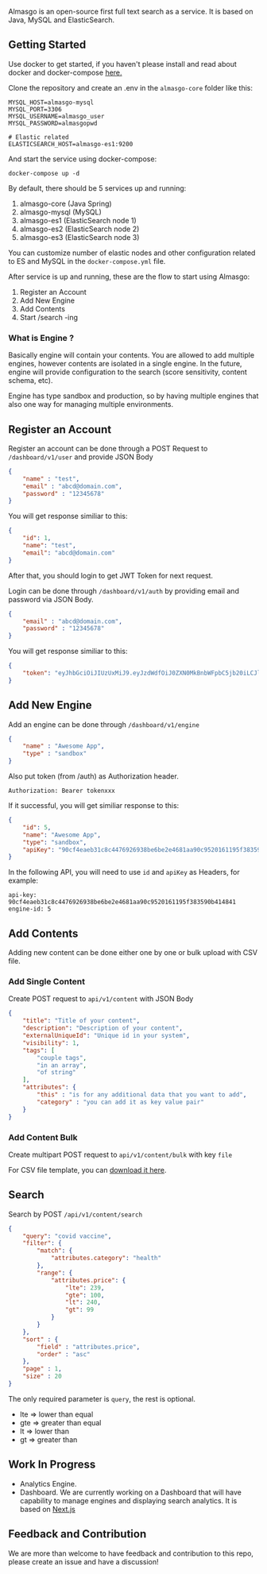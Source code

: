 Almasgo is an open-source first full text search as a service. It is based on Java, MySQL and ElasticSearch.

## Getting Started

Use docker to get started, if you haven't please install and read about docker and docker-compose [here.](https://docs.docker.com/get-docker/)

Clone the repository and create an .env in the `almasgo-core` folder like this:

```
MYSQL_HOST=almasgo-mysql
MYSQL_PORT=3306
MYSQL_USERNAME=almasgo_user
MYSQL_PASSWORD=almasgopwd

# Elastic related
ELASTICSEARCH_HOST=almasgo-es1:9200
```

And start the service using docker-compose:

```
docker-compose up -d
```
By default, there should be 5 services up and running:
1. almasgo-core (Java Spring)
2. almasgo-mysql (MySQL)
3. almasgo-es1 (ElasticSearch node 1)
4. almasgo-es2 (ElasticSearch node 2)
5. almasgo-es3 (ElasticSearch node 3)

You can customize number of elastic nodes and other configuration related to ES and MySQL in the `docker-compose.yml` file.

After service is up and running, these are the flow to start using Almasgo:
1. Register an Account
2. Add New Engine
3. Add Contents
4. Start /search -ing

### What is Engine ?
Basically engine will contain your contents. You are allowed to add multiple engines, however contents are isolated in a single engine.
In the future, engine will provide configuration to the search (score sensitivity, content schema, etc).

Engine has type sandbox and production, so by having multiple engines that also one way for managing multiple environments.


## Register an Account
Register an account can be done through a POST Request to `/dashboard/v1/user` and provide JSON Body

```json
{
    "name" : "test",
    "email" : "abcd@domain.com",
    "password" : "12345678"
}
```

You will get response similiar to this:

```json
{
    "id": 1,
    "name": "test",
    "email": "abcd@domain.com"
}
```

After that, you should login to get JWT Token for next request.

Login can be done through `/dashboard/v1/auth` by providing email and password via JSON Body.

```json
{
    "email" : "abcd@domain.com",
    "password" : "12345678"
}
```

You will get response similiar to this:

```json
{
    "token": "eyJhbGciOiJIUzUxMiJ9.eyJzdWdfOiJ0ZXN0MkBnbWFpbC5jb20iLCJleHAiOjE2MDgwNDg4ODQsImlhdCI6MTYwODAzMDg4NH0.QCTMyv34c_hMRpIzdw8K2OcNyGCS6zK8soirnHOFxNNz_4HchR5hcxSdV76eFic3oah9VsftpBOojz6PIFbDQg"
}
```

## Add New Engine

Add an engine can be done through `/dashboard/v1/engine` 

```json
{
    "name" : "Awesome App",
    "type" : "sandbox"
}
```

Also put token (from /auth) as Authorization header.

`Authorization: Bearer tokenxxx`

If it successful, you will get similiar response to this:

```json
{
    "id": 5,
    "name": "Awesome App",
    "type": "sandbox",
    "apiKey": "90cf4eaeb31c8c4476926938be6be2e4681aa90c9520161195f383590b414841"
}
```

In the following API, you will need to use `id` and `apiKey` as Headers, for example:

```
api-key: 90cf4eaeb31c8c4476926938be6be2e4681aa90c9520161195f383590b414841
engine-id: 5
```

## Add Contents

Adding new content can be done either one by one or bulk upload with CSV file.

### Add Single Content

Create POST request to `api/v1/content` with JSON Body 

```json
{
    "title": "Title of your content",
    "description": "Description of your content",
    "externalUniqueId": "Unique id in your system",
    "visibility": 1,
    "tags": [
        "couple tags",
        "in an array",
        "of string"
    ],
    "attributes": {
        "this" : "is for any additional data that you want to add",
        "category" : "you can add it as key value pair"
    }
}
```

### Add Content Bulk

Create multipart POST request to `api/v1/content/bulk` with key `file`

For CSV file template, you can [download it here](https://docs.google.com/spreadsheets/d/1jirSWy5ly0B1oggsQZ0Q__4QBfpX4fWOTCZIuFLdgnw/edit?usp=sharing).


## Search

Search by POST `/api/v1/content/search`

```json
{
    "query": "covid vaccine",
    "filter": {
        "match": {
            "attributes.category": "health"
        },
        "range": {
            "attributes.price": {
                "lte": 239,
                "gte": 100,
                "lt": 240,
                "gt": 99
            }
        }
    },
    "sort" : {
        "field" : "attributes.price",
        "order" : "asc"
    },
    "page" : 1,
    "size" : 20
}
```

The only required parameter is `query`, the rest is optional.
- lte => lower than equal
- gte => greater than equal
- lt => lower than
- gt => greater than

## Work In Progress
- Analytics Engine.
- Dashboard. We are currently working on a Dashboard that will have capability to manage engines and displaying search analytics. It is based on [Next.js](https://nextjs.org/)

## Feedback and Contribution
We are more than welcome to have feedback and contribution to this repo, please create an issue and have a discussion!
